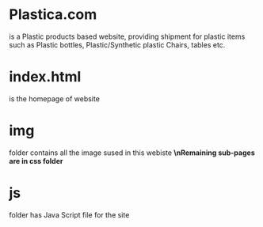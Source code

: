 # Plastica.com
is a Plastic products based website, providing shipment for plastic items such as Plastic bottles, Plastic/Synthetic plastic Chairs, tables etc.
# index.html
is the homepage of website 
# img
folder contains all the image sused in this webiste
**\nRemaining sub-pages are in css folder**
# js
folder has Java Script file for the site
